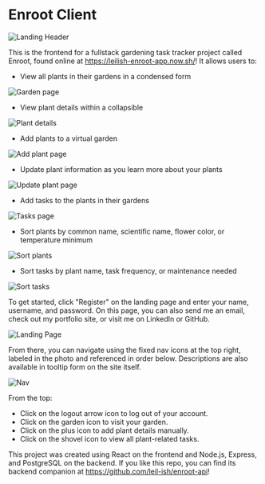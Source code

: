 # Enroot Client

![Landing Header](https://i.imgur.com/kT7Fbbb.png)

This is the frontend for a fullstack gardening task tracker project called Enroot, found online at <https://leilish-enroot-app.now.sh/>! It allows users to:

* View all plants in their gardens in a condensed form

![Garden page](https://i.imgur.com/KsJEnUZ.png)

* View plant details within a collapsible

![Plant details](https://i.imgur.com/U31MSnB.png)

* Add plants to a virtual garden

![Add plant page](https://i.imgur.com/S47ErEm.png)

* Update plant information as you learn more about your plants

![Update plant page](https://i.imgur.com/5oZUCTX.png)

* Add tasks to the plants in their gardens  

![Tasks page](https://i.imgur.com/Zguuul0.png)

* Sort plants by common name, scientific name, flower color, or temperature minimum

![Sort plants](https://i.imgur.com/HCRxLxp.png)

* Sort tasks by plant name, task frequency, or maintenance needed

![Sort tasks](https://i.imgur.com/2DooIJ2.png)

To get started, click "Register" on the landing page and enter your name, username, and password. On this page, you can also send me an email, check out my portfolio site, or visit me on LinkedIn or GitHub.  

![Landing Page](https://i.imgur.com/YSi5xPF.png)

From there, you can navigate using the fixed nav icons at the top right, labeled in the photo and referenced in order below. Descriptions are also available in tooltip form on the site itself.  

![Nav](https://i.imgur.com/EYgrazY.png) 

From the top:

* Click on the logout arrow icon to log out of your account.
* Click on the garden icon to visit your garden.
* Click on the plus icon to add plant details manually.
* Click on the shovel icon to view all plant-related tasks.

This project was created using React on the frontend and Node.js, Express, and PostgreSQL on the backend. If you like this repo, you can find its backend companion at <https://github.com/leil-ish/enroot-api>!
